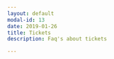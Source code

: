 ```yaml
---
layout: default
modal-id: 13
date: 2019-01-26
title: Tickets
description: Faq's about tickets

---
```

